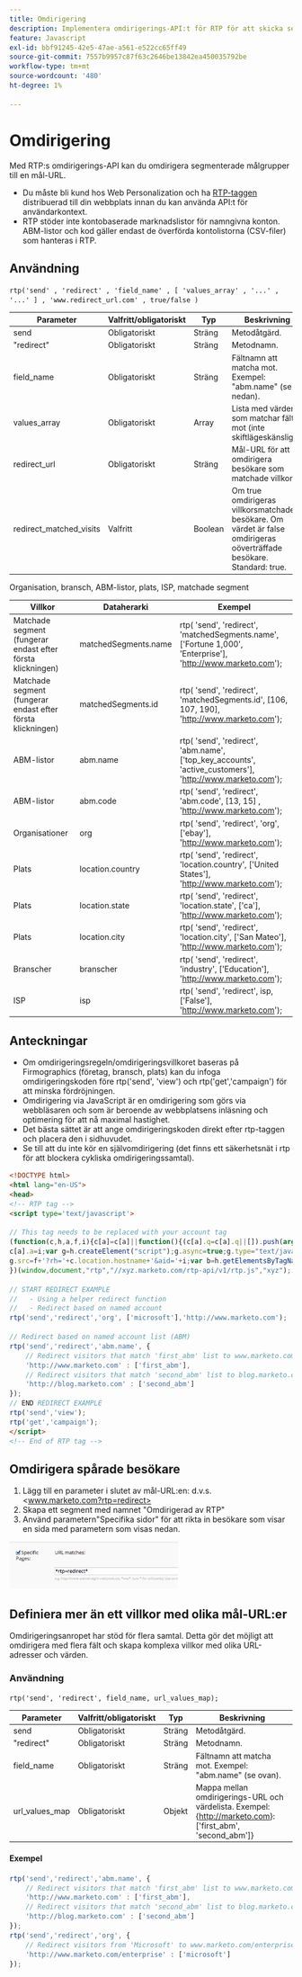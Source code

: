 ```yaml
---
title: Omdirigering
description: Implementera omdirigerings-API:t för RTP för att skicka segmenterade besökare till riktade URL:er med hjälp av fält som ABM, organisation, plats och segment, med exempel och tips.
feature: Javascript
exl-id: bbf91245-42e5-47ae-a561-e522cc65ff49
source-git-commit: 7557b9957c87f63c2646be13842ea450035792be
workflow-type: tm+mt
source-wordcount: '480'
ht-degree: 1%

---
```


# Omdirigering

Med RTP:s omdirigerings-API kan du omdirigera segmenterade målgrupper till en mål-URL.

- Du måste bli kund hos Web Personalization och ha [RTP-taggen ](https://experienceleague.adobe.com/en/docs/marketo/using/product-docs/web-personalization/rtp-tag-implementation/deploy-the-rtp-javascript) distribuerad till din webbplats innan du kan använda API:t för användarkontext.
- RTP stöder inte kontobaserade marknadslistor för namngivna konton. ABM-listor och kod gäller endast de överförda kontolistorna (CSV-filer) som hanteras i RTP.

## Användning

`rtp('send' , 'redirect' , 'field_name' , [ 'values_array' , '...' , '...' ] , 'www.redirect_url.com' , true/false )`

| Parameter | Valfritt/obligatoriskt | Typ | Beskrivning |
|---------------------------|-------------------|---------|-----------------------------|
| send | Obligatoriskt | Sträng | Metodåtgärd. |
| &quot;redirect&quot; | Obligatoriskt | Sträng | Metodnamn. |
| field_name | Obligatoriskt | Sträng | Fältnamn att matcha mot. Exempel: &quot;abm.name&quot; (se nedan). |
| values_array | Obligatoriskt | Array | Lista med värden som matchar fältet mot (inte skiftlägeskänsliga). |
| redirect_url | Obligatoriskt | Sträng | Mål-URL för att omdirigera besökare som matchade villkoret. |
| redirect_matched_visits | Valfritt | Boolean | Om true omdirigeras villkorsmatchade besökare. Om värdet är false omdirigeras oöverträffade besökare. Standard: true. |

Organisation, bransch, ABM-listor, plats, ISP, matchade segment

| Villkor | Dataherarki | Exempel |
|-------------------------------------------------|----------------------|------------------------------------------------------------------------------------------------------------------|
| Matchade segment (fungerar endast efter första klickningen) | matchedSegments.name | rtp( &#39;send&#39;, &#39;redirect&#39;, &#39;matchedSegments.name&#39;, [&#39;Fortune 1,000&#39;, &#39;Enterprise&#39;], &#39;<http://www.marketo.com>&#39;); |
| Matchade segment (fungerar endast efter första klickningen) | matchedSegments.id | rtp( &#39;send&#39;, &#39;redirect&#39;, &#39;matchedSegments.id&#39;, [106, 107, 190], &#39;<http://www.marketo.com>&#39;); |
| ABM-listor | abm.name | rtp( &#39;send&#39;, &#39;redirect&#39;, &#39;abm.name&#39;, [&#39;top_key_accounts&#39;, &#39;active_customers&#39;], &#39;<http://www.marketo.com>&#39;); |
| ABM-listor | abm.code | rtp( &#39;send&#39;, &#39;redirect&#39;, &#39;abm.code&#39;, [13, 15] , &#39;<http://www.marketo.com>&#39;); |
| Organisationer | org | rtp( &#39;send&#39;, &#39;redirect&#39;, &#39;org&#39;, [&#39;ebay&#39;], &#39;<http://www.marketo.com>&#39;); |
| Plats | location.country | rtp( &#39;send&#39;, &#39;redirect&#39;, &#39;location.country&#39;, [&#39;United States&#39;], &#39;<http://www.marketo.com>&#39;); |
| Plats | location.state | rtp( &#39;send&#39;, &#39;redirect&#39;, &#39;location.state&#39;, [&#39;ca&#39;], &#39;<http://www.marketo.com>&#39;); |
| Plats | location.city | rtp( &#39;send&#39;, &#39;redirect&#39;, &#39;location.city&#39;, [&#39;San Mateo&#39;], &#39;<http://www.marketo.com>&#39;); |
| Branscher | branscher | rtp( &#39;send&#39;, &#39;redirect&#39;, &#39;industry&#39;, [&#39;Education&#39;], &#39;<http://www.marketo.com>&#39;); |
| ISP | isp | rtp( &#39;send&#39;, &#39;redirect&#39;, isp, [&#39;False&#39;], &#39;<http://www.marketo.com>&#39;); |

## Anteckningar

- Om omdirigeringsregeln/omdirigeringsvillkoret baseras på Firmographics (företag, bransch, plats) kan du infoga omdirigeringskoden före rtp(&#39;send&#39;, &#39;view&#39;) och rtp(&#39;get&#39;,&#39;campaign&#39;) för att minska fördröjningen.
- Omdirigering via JavaScript är en omdirigering som görs via webbläsaren och som är beroende av webbplatsens inläsning och optimering för att nå maximal hastighet.
- Det bästa sättet är att ange omdirigeringskoden direkt efter rtp-taggen och placera den i sidhuvudet.
- Se till att du inte kör en självomdirigering (det finns ett säkerhetsnät i rtp för att blockera cykliska omdirigeringssamtal).

```html
<!DOCTYPE html>
<html lang="en-US">
<head>
<!-- RTP tag -->
<script type='text/javascript'>

// This tag needs to be replaced with your account tag
(function(c,h,a,f,i){c[a]=c[a]||function(){(c[a].q=c[a].q||[]).push(arguments)};
c[a].a=i;var g=h.createElement("script");g.async=true;g.type="text/javascript";
g.src=f+'?rh='+c.location.hostname+'&aid='+i;var b=h.getElementsByTagName("script")[0];b.parentNode.insertBefore(g,b);
})(window,document,"rtp","//xyz.marketo.com/rtp-api/v1/rtp.js","xyz");

// START REDIRECT EXAMPLE
//   - Using a helper redirect function
//   - Redirect based on named account
rtp('send','redirect','org', ['microsoft'],'http://www.marketo.com');

// Redirect based on named account list (ABM)
rtp('send','redirect','abm.name', {
    // Redirect visitors that match 'first_abm' list to www.marketo.com
    'http://www.marketo.com' : ['first_abm'],
    // Redirect visitors that match 'second_abm' list to blog.marketo.com
    'http://blog.marketo.com' : ['second_abm']
});
// END REDIRECT EXAMPLE
rtp('send','view');
rtp('get','campaign');
</script>
<!-- End of RTP tag -->
```

## Omdirigera spårade besökare

1. Lägg till en parameter i slutet av mål-URL:en: d.v.s. &lt;www.marketo.com?rtp=redirect>
1. Skapa ett segment med namnet &quot;Omdirigerad av RTP&quot;
1. Använd parametern&quot;Specifika sidor&quot; för att rikta in besökare som visar en sida med parametern som visas nedan.

![spårningsomdirigerade-besökare](assets/tracking-redirected-vistors.png)

## Definiera mer än ett villkor med olika mål-URL:er

Omdirigeringsanropet har stöd för flera samtal. Detta gör det möjligt att omdirigera med flera fält och skapa komplexa villkor med olika URL-adresser och värden.

### Användning

`rtp('send', 'redirect', field_name, url_values_map);`

| Parameter | Valfritt/obligatoriskt | Typ | Beskrivning |
|---|---|---|---|
| send | Obligatoriskt | Sträng | Metodåtgärd. |
| &quot;redirect&quot; | Obligatoriskt | Sträng | Metodnamn. |
| field_name | Obligatoriskt | Sträng | Fältnamn att matcha mot. Exempel: &quot;abm.name&quot; (se ovan). |
| url_values_map | Obligatoriskt | Objekt | Mappa mellan omdirigerings-URL och värdelista. Exempel:{<http://marketo.com>}: [&#39;first_abm&#39;, &#39;second_abm&#39;]} |

#### Exempel

```javascript
rtp('send','redirect','abm.name', {
    // Redirect visitors that match 'first_abm' list to www.marketo.com
    'http://www.marketo.com' : ['first_abm'],
    // Redirect visitors that match 'second_abm' list to blog.marketo.com
    'http://blog.marketo.com' : ['second_abm']
});
rtp('send','redirect','org', {
    // Redirect visitors from 'Microsoft' to www.marketo.com/enterprise
    'http://www.marketo.com/enterprise' : ['microsoft']
});
```
